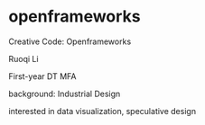 # openframeworks
Creative Code: Openframeworks

Ruoqi Li 

First-year DT MFA

background: Industrial Design

interested in data visualization, speculative design
